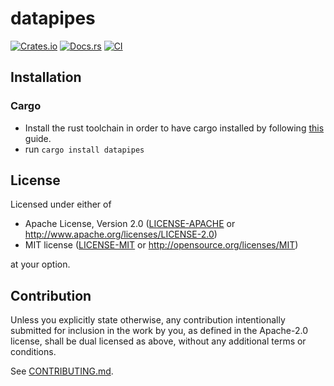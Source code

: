 # datapipes

[![Crates.io](https://img.shields.io/crates/v/datapipes.svg)](https://crates.io/crates/datapipes)
[![Docs.rs](https://docs.rs/datapipes/badge.svg)](https://docs.rs/datapipes)
[![CI](https://github.com/sandeep-sandhu/datapipes/workflows/CI/badge.svg)](https://github.com/sandeep-sandhu/datapipes/actions)

## Installation

### Cargo

* Install the rust toolchain in order to have cargo installed by following
  [this](https://www.rust-lang.org/tools/install) guide.
* run `cargo install datapipes`

## License

Licensed under either of

 * Apache License, Version 2.0
   ([LICENSE-APACHE](LICENSE-APACHE) or http://www.apache.org/licenses/LICENSE-2.0)
 * MIT license
   ([LICENSE-MIT](LICENSE-MIT) or http://opensource.org/licenses/MIT)

at your option.

## Contribution

Unless you explicitly state otherwise, any contribution intentionally submitted
for inclusion in the work by you, as defined in the Apache-2.0 license, shall be
dual licensed as above, without any additional terms or conditions.

See [CONTRIBUTING.md](CONTRIBUTING.md).
